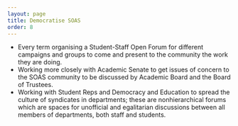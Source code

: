 ```yaml
---
layout: page
title: Democratise SOAS
order: 8
---
```

* Every term organising a Student-Staff Open Forum for different campaigns and groups to come and present to the community the work they are doing.
* Working more closely with Academic Senate to get issues of concern to the SOAS community to be discussed by Academic Board and the Board of Trustees.
* Working with Student Reps and Democracy and Education to spread the culture of syndicates in departments; these are nonhierarchical forums which are spaces for unofficial and egalitarian discussions between all members of departments, both staff and students.
